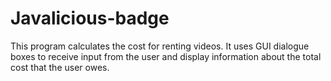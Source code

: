 # Javalicious-badge
This program calculates the cost for renting videos.
It uses GUI dialogue boxes to receive input from the
user and display information about the total cost that the user owes.
